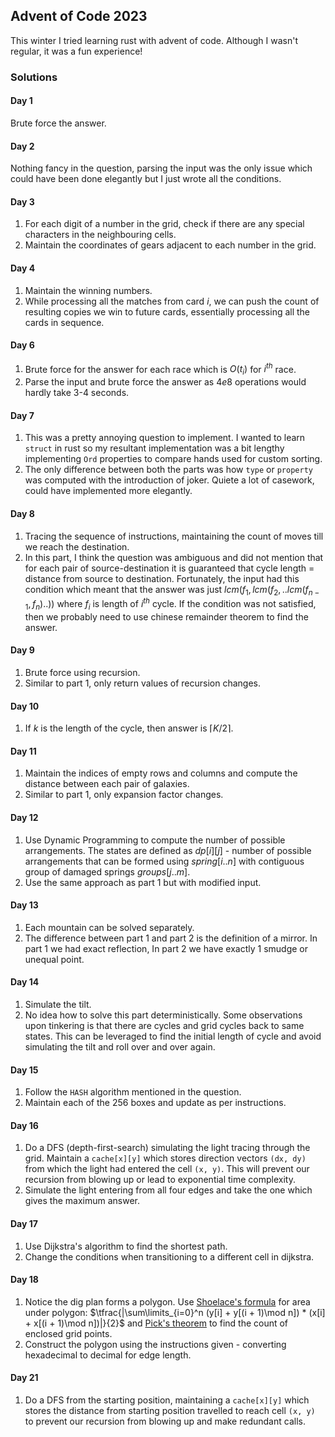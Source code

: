 ## Advent of Code 2023
This winter I tried learning rust with advent of code. Although I wasn't regular, it was a fun experience!

### Solutions
#### Day 1
Brute force the answer.
#### Day 2
Nothing fancy in the question, parsing the input was the only issue which could have been done elegantly but I just wrote all the conditions.
#### Day 3
1. For each digit of a number in the grid, check if there are any special characters in the neighbouring cells.
2. Maintain the coordinates of gears adjacent to each number in the grid.
#### Day 4
1. Maintain the winning numbers.
2. While processing all the matches from card $i$, we can push the count of resulting copies we win to future cards, essentially processing all the cards in sequence. 
#### Day 6
1. Brute force for the answer for each race which is $O(t_{i})$ for $i_{}^{th}$ race. 
2. Parse the input and brute force the answer as $4e8$ operations would hardly take 3-4 seconds.
#### Day 7
1. This was a pretty annoying question to implement. I wanted to learn ```struct``` in rust so my resultant implementation was a bit lengthy implementing ```Ord``` properties to compare hands used for custom sorting.
2. The only difference between both the parts was how ```type``` or ```property``` was computed with the introduction of joker. Quiete a lot of casework, could have implemented more elegantly.
#### Day 8
1. Tracing the sequence of instructions, maintaining the count of moves till we reach the destination.
2. In this part, I think the question was ambiguous and did not mention that for each pair of source-destination it is guaranteed that cycle length = distance from source to destination. Fortunately, the input had this condition which meant that the answer was just $lcm(f_{1}, lcm(f_{2}, ..lcm(f_{n - 1}, f_{n})..))$ where $f_{i}$ is length of $i_{}^{th}$ cycle. If the condition was not satisfied, then we probably need to use chinese remainder theorem to find the answer.
#### Day 9
1. Brute force using recursion.
2. Similar to part 1, only return values of recursion changes.
#### Day 10
1. If $k$ is the length of the cycle, then answer is $\left \lceil K / 2 \right \rceil$.
#### Day 11
1. Maintain the indices of empty rows and columns and compute the distance between each pair of galaxies.
2. Similar to part 1, only expansion factor changes.
#### Day 12
1. Use Dynamic Programming to compute the number of possible arrangements. The states are defined as $dp[i][j]$ - number of possible arrangements that can be formed using $spring[i..n]$ with contiguous group of damaged springs $groups[j..m]$.
2. Use the same approach as part 1 but with modified input. 
#### Day 13
1. Each mountain can be solved separately.
2. The difference between part 1 and part 2 is the definition of a mirror. In part 1 we had exact reflection, In part 2 we have exactly 1 smudge or unequal point.
#### Day 14
1. Simulate the tilt.
2. No idea how to solve this part deterministically. Some observations upon tinkering is that there are cycles and grid cycles back to same states. This can be leveraged to find the initial length of cycle and avoid simulating the tilt and roll over and over again.
#### Day 15
1. Follow the ```HASH``` algorithm mentioned in the question.
2. Maintain each of the 256 boxes and update as per instructions.
#### Day 16
1. Do a DFS (depth-first-search) simulating the light tracing through the grid. Maintain a  ```cache[x][y]``` which stores direction vectors ```(dx, dy)``` from which the light had entered the cell ```(x, y)```. This will prevent our recursion from blowing up or lead to exponential time complexity.
2. Simulate the light entering from all four edges and take the one which gives the maximum answer.
#### Day 17
1. Use Dijkstra's algorithm to find the shortest path.
2. Change the conditions when transitioning to a different cell in dijkstra.
#### Day 18
1. Notice the dig plan forms a polygon. Use [Shoelace's formula](https://en.wikipedia.org/wiki/Shoelace_formula) for area under polygon: $\tfrac{|\sum\limits_{i=0}^n (y[i] + y[(i + 1)\mod n]) * (x[i] + x[(i + 1)\mod n])|}{2}$ and [Pick's theorem](https://en.wikipedia.org/wiki/Pick%27s_theorem) to find the count of enclosed grid points.
2. Construct the polygon using the instructions given - converting hexadecimal to decimal for edge length.
#### Day 21
1. Do a DFS from the starting position, maintaining a ```cache[x][y]``` which stores the distance from starting position travelled to reach cell ```(x, y)``` to prevent our recursion from blowing up and make redundant calls.

